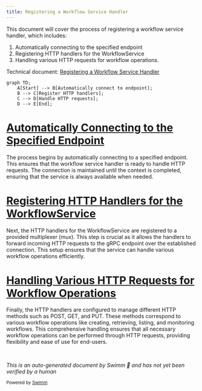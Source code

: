 ```yaml
---
title: Registering a Workflow Service Handler
---
```

This document will cover the process of registering a workflow service handler, which includes:

1. Automatically connecting to the specified endpoint
2. Registering HTTP handlers for the WorkflowService
3. Handling various HTTP requests for workflow operations.

Technical document: <SwmLink doc-title="Registering a Workflow Service Handler">[Registering a Workflow Service Handler](/.swm/registering-a-workflow-service-handler.yj0nvb28.sw.md)</SwmLink>

```mermaid
graph TD;
    A[Start] --> B[Automatically connect to endpoint];
    B --> C[Register HTTP handlers];
    C --> D[Handle HTTP requests];
    D --> E[End];
```

# [Automatically Connecting to the Specified Endpoint](http://localhost:5001/repos/Z2l0aHViJTNBJTNBaW50dWl0LWFyZ28td29ya2Zsb3dzLWRlbW8lM0ElM0FTd2ltbS1EZW1v/docs/yj0nvb28#registering-the-workflow-service-handler)

The process begins by automatically connecting to a specified endpoint. This ensures that the workflow service handler is ready to handle HTTP requests. The connection is maintained until the context is completed, ensuring that the service is always available when needed.

# [Registering HTTP Handlers for the WorkflowService](http://localhost:5001/repos/Z2l0aHViJTNBJTNBaW50dWl0LWFyZ28td29ya2Zsb3dzLWRlbW8lM0ElM0FTd2ltbS1EZW1v/docs/yj0nvb28#registering-http-handlers)

Next, the HTTP handlers for the WorkflowService are registered to a provided multiplexer (mux). This step is crucial as it allows the handlers to forward incoming HTTP requests to the gRPC endpoint over the established connection. This setup ensures that the service can handle various workflow operations efficiently.

# [Handling Various HTTP Requests for Workflow Operations](http://localhost:5001/repos/Z2l0aHViJTNBJTNBaW50dWl0LWFyZ28td29ya2Zsb3dzLWRlbW8lM0ElM0FTd2ltbS1EZW1v/docs/yj0nvb28#handling-http-requests)

Finally, the HTTP handlers are configured to manage different HTTP methods such as POST, GET, and PUT. These methods correspond to various workflow operations like creating, retrieving, listing, and monitoring workflows. This comprehensive handling ensures that all necessary workflow operations can be performed through HTTP requests, providing flexibility and ease of use for end-users.

&nbsp;

*This is an auto-generated document by Swimm 🌊 and has not yet been verified by a human*

<SwmMeta version="3.0.0" repo-id="Z2l0aHViJTNBJTNBaW50dWl0LWFyZ28td29ya2Zsb3dzLWRlbW8lM0ElM0FTd2ltbS1EZW1v" repo-name="intuit-argo-workflows-demo"><sup>Powered by [Swimm](/)</sup></SwmMeta>
